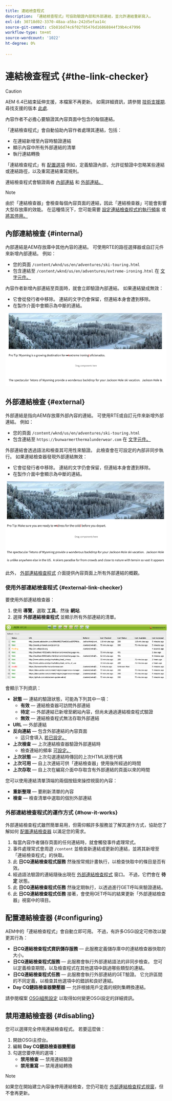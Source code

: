 ```yaml
---
title: 連結檢查程式
description: 「連結檢查程式」可協助驗證內部和外部連結，並允許連結重新寫入。
exl-id: 30718d02-3370-48aa-a5ba-242d5efaa14c
source-git-commit: c5b816d74c6f02f85476d16868844f39b4c47996
workflow-type: tm+mt
source-wordcount: '1022'
ht-degree: 0%

---
```


# 連結檢查程式 {#the-link-checker}

>[!CAUTION]
>
>AEM 6.4已結束延伸支援，本檔案不再更新。 如需詳細資訊，請參閱 [技術支援期](https://helpx.adobe.com//tw/support/programs/eol-matrix.html). 尋找支援的版本 [此處](https://experienceleague.adobe.com/docs/).

內容作者不必擔心要驗證其內容頁面中包含的每個連結。

「連結檢查程式」會自動協助內容作者處理其連結，包括：

* 在連結新增至內容時驗證連結
* 顯示內容中所有外部連結的清單
* 執行連結轉換

「連結檢查程式」有 [配置選項](#configuring) 例如，定義驗證內部，允許從驗證中忽略某些連結或連結路徑，以及重寫連結重寫規則。

連結檢查程式會驗證兩者 [內部連結](#internal) 和 [外部連結。](#external)

>[!NOTE]
>
>由於「連結檢查器」會檢查每個內容頁面的連結，因此「連結檢查器」可能會影響大型存放庫的效能。 在這種情況下，您可能需要 [設定連結檢查程式的執行頻率](#configuring) 或 [將其停用。](#disabling)

## 內部連結檢查 {#internal}

內部連結是AEM存放庫中其他內容的連結。 可使用RTE的路徑選擇器或自訂元件來新增內部連結。 例如：

* 您的頁面 `/content/wknd/us/en/adventures/ski-touring.html`
* 包含連結至 `/content/wknd/us/en/adventures/extreme-ironing.html` 在 [文字元件。](https://experienceleague.adobe.com/docs/experience-manager-core-components/using/components/text.html)

內容作者新增內部連結至頁面時，就會立即驗證內部連結。 如果連結變成無效：

* 它會從發行者中移除。 連結的文字仍會保留，但連結本身會遭到移除。
* 在製作介面中會顯示為中斷的連結。

![編寫頁面時內部連結損毀](assets/link-checker-invalid-link-internal.png)

## 外部連結檢查 {#external}

外部連結是指向AEM存放庫外部內容的連結。 可使用RTE或自訂元件來新增外部連結。 例如：

* 您的頁面 `/content/wknd/us/en/adventures/ski-touring.html`
* 包含連結至 `https://bunwarmerthermalunderwear.com` 在 [文字元件。](https://experienceleague.adobe.com/docs/experience-manager-core-components/using/components/text.html)

外部連結會透過語法和檢查其可用性來驗證。 此檢查會在可設定的內部非同步執行。 如果連結檢查器發現外部連結無效：

* 它會從發行者中移除。 連結的文字仍會保留，但連結本身會遭到移除。
* 在製作介面中會顯示為中斷的連結。

![編寫頁面時內部連結損毀](assets/link-checker-invalid-link-external.png)

此外， [外部連結檢查程式](#external-link-checker) 介面提供內容頁面上所有外部連結的概觀。

### 使用外部連結檢查程式 {#external-link-checker}

要使用外部連結檢查器：

1. 使用 **導覽**，選取 **工具**，然後 **網站**.
1. 選擇 **外部連結檢查程式** 並顯示所有外部連結的清單。

![「外部連結檢查器」窗口](assets/external-link-checker.png)

會顯示下列資訊：

* **狀態**  — 連結的驗證狀態，可能為下列其中一項：
   * **有效**  — 連結檢查器可訪問外部連結
   * **待定**  — 外部連結已新增至網站內容，但尚未通過連結檢查程式驗證
   * **無效**  — 連結檢查程式無法存取外部連結
* **URL**  — 外部連結
* **反向連結**  — 包含外部連結的內容頁面
   * 這只會填入 [若已設定。](#configuring)
* **上次檢查**  — 上次連結檢查器驗證外部連結時
   * 檢查連結的頻率 [可設定。](#configuring)
* **上次狀態**  — 上次勾選連結時傳回的上次HTML狀態代碼
* **上次可用**  — 自上次連結可供「連結檢查器」使用後所經過的時間
* **上次存取**  — 自上次在編寫介面中存取含有外部連結的頁面以來的時間

您可以使用連結清單頂端的兩個按鈕來操控視窗的內容：

* **重新整理**  — 要刷新清單的內容
* **檢查**  — 檢查清單中選取的個別外部連結

### 外部連結檢查程式的運作方式 {#how-it-works}

外部連結檢查程式雖然簡單易用，但需仰賴許多服務並了解其運作方式，協助您了解如何 [配置連結檢查器](#configuring) 以滿足您的需求。

1. 每當內容作者儲存頁面的任何連結時，就會觸發事件處理常式。
1. 事件處理常式會周遊 `/content` 並檢查新連結或更新的連結，並將其新增至「連結檢查程式」的快取。
1. 此 **日CQ連結檢查程式服務** 然後按常規計畫執行，以檢查快取中的條目是否有效。
1. 經過語法驗證的連結隨後出現在 [外部連結檢查程式](#external-link-checker) 窗口。 不過，它們會在 **待定** 狀態。
1. 此 **日CQ連結檢查程式任務** 然後定期執行，以透過進行GET呼叫來驗證連結。
1. 此 **日CQ連結檢查程式任務** 接著，會使用GET呼叫的結果更新「外部連結檢查器」視窗中的項目。

## 配置連結檢查器 {#configuring}

AEM中的「連結檢查程式」會自動立即可用。 不過，有許多OSGi設定可修改以變更其行為：

* **日CQ連結檢查程式資訊儲存服務**  — 此服務定義儲存庫中的連結檢查器快取的大小。
* **日CQ連結檢查程式服務**  — 此服務會執行外部連結語法的非同步檢查。 您可以定義檢查期間，以及檢查程式在其他選項中跳過哪些類型的連結。
* **日CQ連結檢查程式任務**  — 此服務會執行外部連結的GET驗證。 它允許區間的不同定義，以檢查其他選項中的錯誤和良好連結。
* **Day CQ鏈路檢查器變壓器**  — 允許根據用戶定義的規則集轉換連結。

請參閱檔案 [OSGi組態設定](/help/sites-deploying/osgi-configuration-settings.md) 以取得如何變更OSGi設定的詳細資訊。

## 禁用連結檢查器 {#disabling}

您可以選擇完全停用連結檢查程式。 若要這麼做：

1. 開啟OSGi主控台。
1. 編輯 **Day CQ鏈路檢查器變壓器**
1. 勾選您要停用的選項：
   * **禁用檢查**  — 禁用連結驗證
   * **禁用重寫**  — 禁用連結轉換

>[!NOTE]
>
>如果您在開始建立內容後停用連結檢查，您仍可能在 [外部連結檢查程式視窗](#external-link-checker)，但不會再更新。
